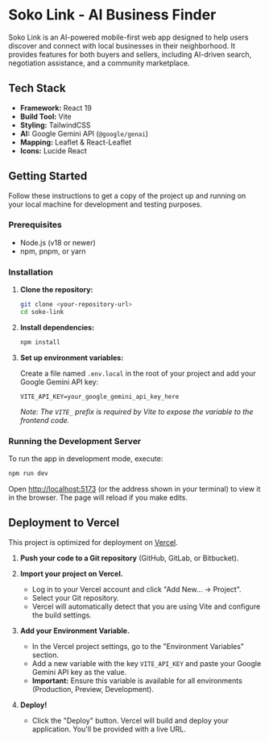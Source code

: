 # Soko Link - AI Business Finder

Soko Link is an AI-powered mobile-first web app designed to help users discover and connect with local businesses in their neighborhood. It provides features for both buyers and sellers, including AI-driven search, negotiation assistance, and a community marketplace.

## Tech Stack

- **Framework:** React 19
- **Build Tool:** Vite
- **Styling:** TailwindCSS
- **AI:** Google Gemini API (`@google/genai`)
- **Mapping:** Leaflet & React-Leaflet
- **Icons:** Lucide React

## Getting Started

Follow these instructions to get a copy of the project up and running on your local machine for development and testing purposes.

### Prerequisites

- Node.js (v18 or newer)
- npm, pnpm, or yarn

### Installation

1.  **Clone the repository:**
    ```sh
    git clone <your-repository-url>
    cd soko-link
    ```

2.  **Install dependencies:**
    ```sh
    npm install
    ```

3.  **Set up environment variables:**

    Create a file named `.env.local` in the root of your project and add your Google Gemini API key:
    ```
    VITE_API_KEY=your_google_gemini_api_key_here
    ```
    *Note: The `VITE_` prefix is required by Vite to expose the variable to the frontend code.*

### Running the Development Server

To run the app in development mode, execute:

```sh
npm run dev
```

Open [http://localhost:5173](http://localhost:5173) (or the address shown in your terminal) to view it in the browser. The page will reload if you make edits.

## Deployment to Vercel

This project is optimized for deployment on [Vercel](https://vercel.com/).

1.  **Push your code to a Git repository** (GitHub, GitLab, or Bitbucket).

2.  **Import your project on Vercel.**
    - Log in to your Vercel account and click "Add New... -> Project".
    - Select your Git repository.
    - Vercel will automatically detect that you are using Vite and configure the build settings.

3.  **Add your Environment Variable.**
    - In the Vercel project settings, go to the "Environment Variables" section.
    - Add a new variable with the key `VITE_API_KEY` and paste your Google Gemini API key as the value.
    - **Important:** Ensure this variable is available for all environments (Production, Preview, Development).

4.  **Deploy!**
    - Click the "Deploy" button. Vercel will build and deploy your application. You'll be provided with a live URL.

